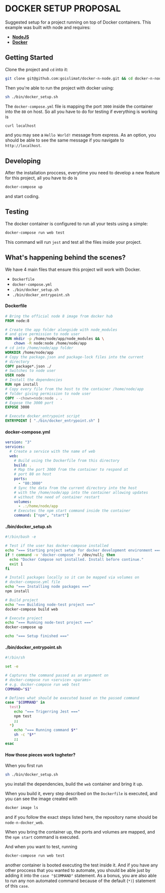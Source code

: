 # DOCKER SETUP PROPOSAL

Suggested setup for a project running on top of Docker containers. This example was built with node and requires:

- **[NodeJS](https://nodejs.org/en/download/)**
- **[Docker](https://docs.docker.com/install/)**

## Getting Started

Clone the project and `cd` into it:

```bash
git clone git@github.com:goislimat/docker-n-node.git && cd docker-n-node
```

Then you're able to run the project with docker using:

```bash
sh ./bin/docker_setup.sh
```

The `docker-compose.yml` file is mapping the port `3000` inside the container into the `80` on host. So all you have to do for testing if everything is working is

```bash
curl localhost
```

and you may see a `Hello World!` message from express. As an option, you should be able to see the same message if you navigate to `http://localhost`.

## Developing

After the installation proccess, everytime you need to develop a new feature for this project, all you have to do is

```bash
docker-compose up
```

and start coding.

## Testing

The docker container is configured to run all your tests using a simple:

```bash
docker-compose run web test
```

This command will run `jest` and test all the files inside your project.

## What's happening behind the scenes?

We have 4 main files that ensure this project will work with Docker.

- `Dockerfile`
- `docker-compose.yml`
- `./bin/docker_setup.sh`
- `./bin/docker_entrypoint.sh`

#### Dockerfile

```Dockerfile
# Bring the official node 8 image from docker hub
FROM node:8

# Create the app folder alongside with node_modules
# and give permission to node user
RUN mkdir -p /home/node/app/node_modules && \
    chown -R node:node /home/node/app
# cd into /home/node/app folder
WORKDIR /home/node/app
# Copy the package.json and package-lock files into the current
# directory
COPY package*.json ./
# Switches to node user
USER node
# Install the dependencies
RUN npm install
# Copy every file from the host to the container /home/node/app
# folder giving permission to node user
COPY --chown=node:node . .
# Expose the 3000 port
EXPOSE 3000

# Execute docker_entrypoint script
ENTRYPOINT [ "./bin/docker_entrypoint.sh" ]
```

#### docker-compose.yml

```yml
version: "3"
services:
  # Create a service with the name of web
  web:
    # Build using the Dockerfile from this directory
    build: .
    # Map the port 3000 from the container to respond at
    # port 80 on host
    ports:
      - "80:3000"
    # Sync the data from the current directory into the host
    # with the /home/node/app into the container allowing updates
    # without the need of container restart
    volumes:
      - .:/home/node/app
    # Executes the npm start command inside the container
    command: ["npm", "start"]
```

#### ./bin/docker_setup.sh

```bash
#!/bin/bash -e

# Test if the user has docker-compose installed
echo "=== Starting project setup for docker development environment ==="
if ! command -v 'docker-compose' > /dev/null; then
  echo "Docker Compose not installed. Install before continue."
  exit 1
fi

# Install packages locally so it can be mapped via volumes on
# docker-compose.yml file
echo "=== Installing node packages ==="
npm install

# Build project
echo "=== Building node-test project ==="
docker-compose build web

# Execute project
echo "=== Running node-test project ==="
docker-compose up

echo "=== Setup finished ==="
```

#### ./bin/docker_entrypoint.sh

```bash
#!/bin/sh

set -e

# Captures the command passed as an argument on
# docker-compose run <service> <params>
# e.g. docker-compose run web test
COMMAND="$1"

# Defines what should be executed based on the passed command
case "$COMMAND" in
  test)
    echo "=== Trigerring Jest ==="
    npm test
    ;;
  *)
    echo "=== Running command $*"
    sh -c "$*"
    ;;
esac
```

#### How those pieces work togheter?

When you first run

```bash
sh ./bin/docker_setup.sh
```

you install the dependencies, build the `web` container and bring it up.

When you build it, every step described on the `Dockerfile` is executed, and you can see the image created with

```bash
docker image ls
```

and if you follow the exact steps listed here, the repository name should be `node-n-docker_web`.

When you bring the container up, the ports and volumes are mapped, and the `npm start` command is executed.

And when you want to test, running

```bash
docker-compose run web test
```

another container is booted executing the test inside it. And if you have any other proccess that you wanted to automate, you should be able just by adding it into the `case "$COMMAND"` statement. As a bonus, you are also able to run any non automated command because of the default (`*)`) statement of this `case`.
